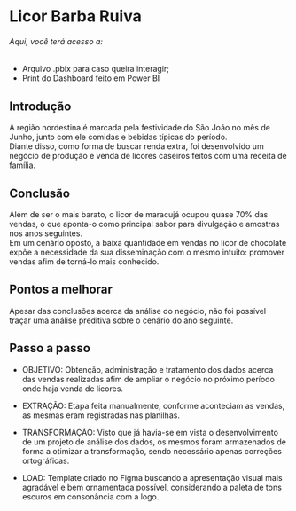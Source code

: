 # Licor Barba Ruiva

###### Aqui, você terá acesso a:
- Arquivo .pbix para caso queira interagir;
- Print do Dashboard feito em Power BI

## Introdução
A região nordestina é marcada pela festividade do São João no mês de Junho, junto com ele comidas e bebidas típicas do período.  
Diante disso, como forma de buscar renda extra, foi desenvolvido um negócio de produção e venda de licores caseiros feitos com uma receita de família.

## Conclusão
Além de ser o mais barato, o licor de maracujá ocupou quase 70% das vendas, o que aponta-o como principal sabor para divulgação e amostras nos anos seguintes.  
Em um cenário oposto, a baixa quantidade em vendas no licor de chocolate expõe a necessidade da sua disseminação com o mesmo intuito: promover vendas afim de torná-lo mais conhecido.

## Pontos a melhorar
Apesar das conclusões acerca da análise do negócio, não foi possível traçar uma análise preditiva sobre o cenário do ano seguinte.

## Passo a passo
- OBJETIVO: Obtenção, administração e tratamento dos dados acerca das vendas realizadas afim de ampliar o negócio no próximo período onde haja venda de licores.

- EXTRAÇÃO: Etapa feita manualmente, conforme aconteciam as vendas, as mesmas eram registradas nas planilhas.
- TRANSFORMAÇÃO: Visto que já havia-se em vista o desenvolvimento de um projeto de análise dos dados, os mesmos foram armazenados de forma a otimizar a transformação, sendo necessário apenas correções ortográficas.
- LOAD: Template criado no Figma buscando a apresentação visual mais agradável e bem ornamentada possível, considerando a paleta de tons escuros em consonância com a logo.
